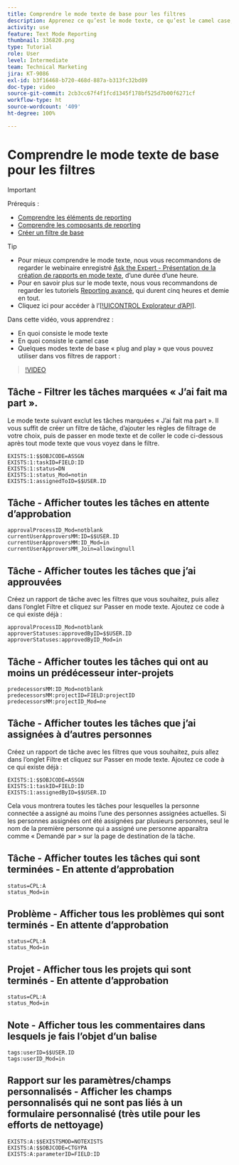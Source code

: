 ```yaml
---
title: Comprendre le mode texte de base pour les filtres
description: Apprenez ce qu’est le mode texte, ce qu’est le camel case, et quelques modes texte de base « plug and play » que vous pouvez utiliser dans vos filtres de rapport dans Workfront.
activity: use
feature: Text Mode Reporting
thumbnail: 336820.png
type: Tutorial
role: User
level: Intermediate
team: Technical Marketing
jira: KT-9086
exl-id: b3f16468-b720-468d-887a-b313fc32bd89
doc-type: video
source-git-commit: 2cb3cc67f4f1fcd1345f178bf525d7b00f6271cf
workflow-type: ht
source-wordcount: '409'
ht-degree: 100%

---
```


# Comprendre le mode texte de base pour les filtres

>[!IMPORTANT]
>
>Prérequis :
>
>* [Comprendre les éléments de reporting](https://experienceleague.adobe.com/docs/workfront-learn/tutorials-workfront/reporting/basic-reporting/reporting-elements.html?lang=fr)
>* [Comprendre les composants de reporting](https://experienceleague.adobe.com/docs/workfront-learn/tutorials-workfront/reporting/basic-reporting/reporting-components.html?lang=fr)
>* [Créer un filtre de base](https://experienceleague.adobe.com/docs/workfront-learn/tutorials-workfront/reporting/intermediate-reporting/basic-text-mode-for-filters.html?lang=fr)

>[!TIP]
>
>* Pour mieux comprendre le mode texte, nous vous recommandons de regarder le webinaire enregistré [Ask the Expert - Présentation de la création de rapports en mode texte](https://experienceleague.adobe.com/docs/workfront-events/events/reporting-and-dashboards/introduction-to-text-mode-reporting.html?lang=fr), d’une durée d’une heure.
>* Pour en savoir plus sur le mode texte, nous vous recommandons de regarder les tutoriels [Reporting avancé](https://experienceleague.adobe.com/docs/workfront-learn/tutorials-workfront/reporting/advanced-reporting/welcome-to-advanced-reporting.html?lang=fr), qui durent cinq heures et demie en tout.
>* Cliquez ici pour accéder à l’[[!UICONTROL Explorateur d’API]](https://developer.adobe.com/workfront/api-explorer/).


Dans cette vidéo, vous apprendrez :

* En quoi consiste le mode texte
* En quoi consiste le camel case
* Quelques modes texte de base « plug and play » que vous pouvez utiliser dans vos filtres de rapport :

>[!VIDEO](https://video.tv.adobe.com/v/336820/?quality=12&learn=on)


## Tâche - Filtrer les tâches marquées « J’ai fait ma part ».

Le mode texte suivant exclut les tâches marquées « J’ai fait ma part ». Il vous suffit de créer un filtre de tâche, d’ajouter les règles de filtrage de votre choix, puis de passer en mode texte et de coller le code ci-dessous après tout mode texte que vous voyez dans le filtre.

```
EXISTS:1:$$OBJCODE=ASSGN  
EXISTS:1:taskID=FIELD:ID  
EXISTS:1:status=DN  
EXISTS:1:status_Mod=notin  
EXISTS:1:assignedToID=$$USER.ID 
```

## Tâche - Afficher toutes les tâches en attente d’approbation

```
approvalProcessID_Mod=notblank
currentUserApproversMM:ID=$$USER.ID
currentUserApproversMM:ID_Mod=in
currentUserApproversMM_Join=allowingnull
```

## Tâche - Afficher toutes les tâches que j’ai approuvées

Créez un rapport de tâche avec les filtres que vous souhaitez, puis allez dans l’onglet Filtre et cliquez sur Passer en mode texte. Ajoutez ce code à ce qui existe déjà :

```
approvalProcessID_Mod=notblank
approverStatuses:approvedByID=$$USER.ID
approverStatuses:approvedByID_Mod=in
```

## Tâche - Afficher toutes les tâches qui ont au moins un prédécesseur inter-projets

```
predecessorsMM:ID_Mod=notblank
predecessorsMM:projectID=FIELD:projectID
predecessorsMM:projectID_Mod=ne
```

## Tâche - Afficher toutes les tâches que j’ai assignées à d’autres personnes

Créez un rapport de tâche avec les filtres que vous souhaitez, puis allez dans l’onglet Filtre et cliquez sur Passer en mode texte. Ajoutez ce code à ce qui existe déjà :

```
EXISTS:1:$$OBJCODE=ASSGN
EXISTS:1:taskID=FIELD:ID
EXISTS:1:assignedByID=$$USER.ID
```

Cela vous montrera toutes les tâches pour lesquelles la personne connectée a assigné au moins l’une des personnes assignées actuelles. Si les personnes assignées ont été assignées par plusieurs personnes, seul le nom de la première personne qui a assigné une personne apparaîtra comme « Demandé par » sur la page de destination de la tâche.

## Tâche - Afficher toutes les tâches qui sont terminées - En attente d’approbation

```
status=CPL:A
status_Mod=in
```


## Problème - Afficher tous les problèmes qui sont terminés - En attente d’approbation

```
status=CPL:A
status_Mod=in
```


## Projet - Afficher tous les projets qui sont terminés - En attente d’approbation

```
status=CPL:A
status_Mod=in
```


## Note - Afficher tous les commentaires dans lesquels je fais l’objet d’un balise

```
tags:userID=$$USER.ID
tags:userID_Mod=in
```


## Rapport sur les paramètres/champs personnalisés - Afficher les champs personnalisés qui ne sont pas liés à un formulaire personnalisé (très utile pour les efforts de nettoyage)

```
EXISTS:A:$$EXISTSMOD=NOTEXISTS
EXISTS:A:$$OBJCODE=CTGYPA
EXISTS:A:parameterID=FIELD:ID
```
